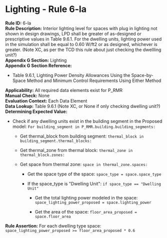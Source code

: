 
# Lighting - Rule 6-la

**Rule ID:** 6-la  
**Rule Description:** Interior lighting level for spaces with plug in lighting not shown in design drawings, LPD shall be greater of as-designed or prescriptive values in Table 9.6.1. For the dwelling units, lighting power used in the simulation shall be equal to 0.60 W/ft2 or as designed, whichever is greater. (Note XC, as per the TCD this rule about just checking the dwellling unit?)  
**Appendix G Section:** Lighting  
**Appendix G Section Reference:**  

- Table 9.6.1, Lighting Power Density Allowances Using the Space-by-Space Method and Minimum Control Requirements Using Either Method  

**Applicability:** All required data elements exist for P_RMR  
**Manual Check:** None  
**Evaluation Context:** Each Data Element  
**Data Lookup:** Table 9.6.1 (Note XC, or None if only checking dwelling unit?)  
**Determining Expected Value:**  

- Check if any dwelling units exist in the building segment in the Proposed model: ```For building_segment in P_RMR.building.building_segments:```  

  - Get thermal_block from building segment: ```thermal_block in building_segment.thermal_blocks:```

  - Get thermal_zone from thermal block: ```thermal_zone in thermal_block.zones:```

  - Get space from thermal zone: ```space in thermal_zone.spaces:```  

    - Get the space type of the space: ```space_type = space.space_type```  

    - If the space_type is "Dwelling Unit": ```if space_type == "Dwelling Unit"```  

      - Get the total lighting power modeled in the space: ```space_lighting_power_proposed = space.lighting_power```  

      - Get the area of the space: ```floor_area_proposed = space.floor_area```  

**Rule Assertion:** For each dwelling type space: ```space_lighting_power_proposed >= floor_area_proposed * 0.6```  
